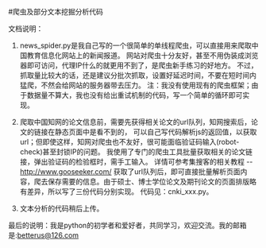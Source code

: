 #爬虫及部分文本挖掘分析代码

文档说明：

1. news_spider.py是我自己写的一个很简单的单线程爬虫，可以直接用来爬取中国教育信息化网站上的新闻报道。
   网站对爬虫十分友好，甚至不用伪装成浏览器即可访问，代理IP什么的就更用不到了，是爬虫新手练习的好地方。
   不过，抓取量比较大的话，还是建议分批次抓取，设置好延迟时间，不要在短时间内猛爬，不然会给网站的服务器带去压力。
   注：我没有使用现有的爬虫框架；由于数据量不算大，我也没有给出重试机制的代码，写一个简单的循环即可实现。
  
2. 爬取中国知网的论文信息前，需要先获得相关论文的url队列，知网搜索后，论文的链接在静态页面中是看不到的，
   可以自己写代码解析js的返回值，以获取url；但即使这样，知网对爬虫也不友好，很可能面临验证码输入(robot-check)甚至封锁IP的问题。
   我使用了专门的爬虫工具批量获取相关的论文链接，弹出验证码的检验框时，需手工输入。
   详情可参考集搜客的相关教程 -- http://www.gooseeker.com/ 
   获取了url队列后，即可直接批量解析页面内容，爬去保存需要的信息。由于硕士、博士学位论文及期刊论文的页面排版略有差异，所以写了三份代码分别实现。
   代码见：cnki_xxx.py。

3. 文本分析的代码稍后上传。



最后的说明：我是python的初学者和爱好者，共同学习，欢迎交流。我的邮箱是:betterus@126.com
